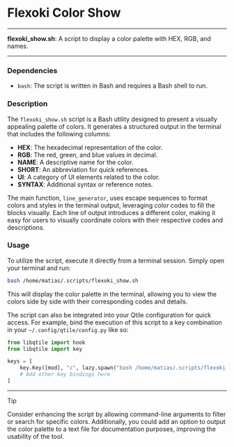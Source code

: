 # Flexoki Color Show

---

**flexoki_show.sh**: A script to display a color palette with HEX, RGB, and names.

---

### Dependencies

- `bash`: The script is written in Bash and requires a Bash shell to run.

### Description

The `flexoki_show.sh` script is a Bash utility designed to present a visually appealing palette of colors. It generates a structured output in the terminal that includes the following columns:

- **HEX**: The hexadecimal representation of the color.
- **RGB**: The red, green, and blue values in decimal.
- **NAME**: A descriptive name for the color.
- **SHORT**: An abbreviation for quick references.
- **UI**: A category of UI elements related to the color.
- **SYNTAX**: Additional syntax or reference notes.

The main function, `line_generator`, uses escape sequences to format colors and styles in the terminal output, leveraging color codes to fill the blocks visually. Each line of output introduces a different color, making it easy for users to visually coordinate colors with their respective codes and descriptions.

### Usage

To utilize the script, execute it directly from a terminal session. Simply open your terminal and run:

```bash
bash /home/matias/.scripts/flexoki_show.sh
```

This will display the color palette in the terminal, allowing you to view the colors side by side with their corresponding codes and details.

The script can also be integrated into your Qtile configuration for quick access. For example, bind the execution of this script to a key combination in your `~/.config/qtile/config.py` like so:

```python
from libqtile import hook
from libqtile import key

keys = [
    key.Key([mod], "c", lazy.spawn("bash /home/matias/.scripts/flexoki_show.sh")),
    # Add other key bindings here
]
```

---

> [!TIP]
> Consider enhancing the script by allowing command-line arguments to filter or search for specific colors. Additionally, you could add an option to output the color palette to a text file for documentation purposes, improving the usability of the tool.